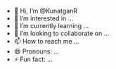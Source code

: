 - 👋 Hi, I’m @KunatganR
- 👀 I’m interested in ...
- 🌱 I’m currently learning ...
- 💞️ I’m looking to collaborate on ...
- 📫 How to reach me ...
- 😄 Pronouns: ...
- ⚡ Fun fact: ...

<!---
KunatganR/KunatganR is a ✨ special ✨ repository because its `README.md` (this file) appears on your GitHub profile.
You can click the Preview link to take a look at your changes.
--->
